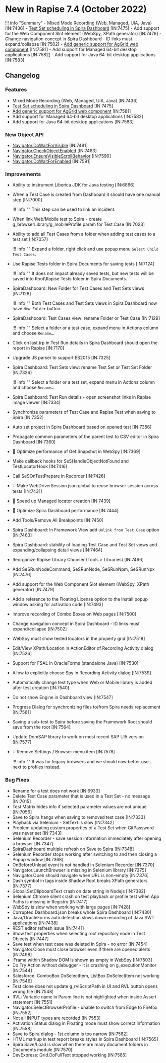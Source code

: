 # New in Rapise 7.4 (October 2022)

!!! info "Summary"
    - Mixed Mode Recording (Web, Managed, UIA, Java) [IN:7436]
    - [Test Set scheduling in Spira Dashboard](../Guide/spira_dashboard_2.md#test-set-scheduling) [IN:7475]
    - Add support for the Web Component Slot element (WebSpy, XPath generator) [IN:7479]
    - Change navigation concept in Spira Dashboard - ID links must expand/collapse [IN:7502]
    - [Add generic support for AgGrid web component](../Libraries/AgGrid.md) [IN:7581]
    - Add support for Managed 64-bit desktop applications [IN:7582]
    - Add support for Java 64-bit desktop applications [IN:7583]

## Changelog

### Features

- Mixed Mode Recording (Web, Managed, UIA, Java) [IN:7436]
- [Test Set scheduling in Spira Dashboard](../Guide/spira_dashboard_2.md#test-set-scheduling) [IN:7475]
- [Add generic support for AgGrid web component](../Libraries/AgGrid.md) [IN:7581]
- Add support for Managed 64-bit desktop applications [IN:7582]
- Add support for Java 64-bit desktop applications [IN:7583]

### New Object API

- [Navigator.DoWaitForVisible](../Libraries/Navigator.md#dowaitforvisible) [IN:7481]
- [Navigator.CheckObjectEnabled](../Libraries/Navigator.md#checkobjectenabled) [IN:7483]
- [Navigator.EnsureVisibleScrollBehavior](../Libraries/Navigator.md#ensurevisiblescrollbehavior) [IN:7590]
- [Navigator.DoWaitForEnabled](../Libraries/Navigator.md#dowaitforenabled) [IN:7591]

### Improvements

- Ability to instrument Liberica JDK for Java testing [IN:6866]
- When a Test Case is created from Dashboard it should have one manual step [IN:7000]

    !!! info ""
        This step can be used to link an incident.

- When link Web/Mobile test to Spira - create g_browserLibrary/g_mobileProfile param for Test Case [IN:7023]
- Ability to add all Test Cases from a folder when adding test cases to a test set [IN:7057]

    !!! info ""
        Expand a folder, right click and use popup menu `Select Child Test Cases`.

- Use Rapise Tests folder in Spira Documents for saving tests [IN:7124]

    !!! info ""
        It does not impact already saved tests, but new tests will be saved into Root\Rapise Tests folder in Spira Documents.

- SpiraDashboard: New Folder for Test Cases and Test Sets views [IN:7128]

    !!! info ""
        Both Test Cases and Test Sets views in Spira Dashboard now have `New Folder` button.

- SpiraDashboard: Test Cases view: rename Folder or Test Case [IN:7129]

    !!! info ""
        Select a folder or a test case, expand menu in Actions column and choose `Rename…`.

- Click on last.trp in Test Run details in Spira Dashboard should open the report in Rapise [IN:7170]
- Upgrade JS parser to support ES2015 [IN:7325]
- Spira Dashboard: Test Sets view: rename Test Set or Test Set Folder [IN:7326]

    !!! info ""
        Select a folder or a test set, expand menu in Actions column and choose `Rename…`.

- Spira Dashboard: Test Run details - open screenshot links in Rapise image viewer [IN:7334]
- Synchronize parameters of Test Case and Rapise Test when saving to Spira [IN:7352]
- Auto set project in Spira Dashboard based on opened test [IN:7356]
- Propagate common parameters of the parent test to CSV editor in Spira Dashboard [IN:7360]
- :rocket: Optimize performance of Get Snapshot in WebSpy [IN:7369]
- Make callback hooks for SeSHandleObjectNotFound and TestLocatorHook [IN:7416]
- Call SeSOnTestPrepare in Recorder [IN:7426]
- :bulb: Make WebDriverSession.json global to reuse browser session across tests [IN:7431]
- :rocket: Speed up Managed locator creation [IN:7439]
- :rocket: Optimize Spira Dashboard performance [IN:7444]
- Add Tools/Remove All Breakpoints [IN:7450]
- Spira Dashboard: In Framework View add `Unlink from Test Case` option [IN:7463]
- Spira Dashboard: stability of loading Test Case and Test Set views and expanding/collapsing detail views [IN:7464]
- Reorganize Rapise Library Chooser (Tools > Libraries) [IN:7466]
- Add SeSRunNodeCommand, SeSRunNode, SeSRunNpm, SeSRunNpx [IN:7476]
- Add support for the Web Component Slot element (WebSpy, XPath generator) [IN:7479]
- Add a reference to the Floating License option to the Install popup window asking for activation code [IN:7493]
- Improve recording of Combo Boxes on Web pages [IN:7500]
- Change navigation concept in Spira Dashboard - ID links must expand/collapse [IN:7502]
- WebSpy must show tested locators in the property grid [IN:7518]
- Edit/View XPath/Location in ActionEditor of Recording Activity dialog [IN:7526]
- Support for FSAL in OracleForms (standalone Java) [IN:7530]
- Allow to explicitly choose Spy in Recording Activity dialog [IN:7539]
- Automatically change test type when Web or Mobile library is added after test creation [IN:7540]
- Do not show Engine in Dashboard view [IN:7547]
- Progress Dialog for synchronizing files to/from Spira needs replacement [IN:7561]
- Saving a sub-test to Spira before saving the Framework Root should save from the root [IN:7564]
- Update DomSAP library to work on most recent SAP UI5 version [IN:7577]
- :bulb: Remove Settings / Browser menu item [IN:7578]

    !!! info ""
        It was for legacy browsers and we should now better use `…` next to profiles instead.


### Bug Fixes

- Rename for a test does not work [IN:6933]
- Delete Test Case parameter that is used in a Test Set - no message  [IN:7015]
- Test Matrix hides info if selected parameter values are not unique [IN:7056]
- Save to Spira hangs when saving to removed test case [IN:7333]
- Playback via Selenium - SetText is slow [IN:7342]
- Problem updating custom properties of a Test Set when GitPassword was never set [IN:7343]
- Selenium Recorder - save session information immediately after opening a browser [IN:7347]
- SpiraDashboard multiple refresh on Save to Spira [IN:7348]
- Selenium Recorder stops working after switching to and then closing a Popup window [IN:7368]
- OnBeforeUnload event is not handled in Selenium Recorder [IN:7370]
- Navigator.LaunchBrowser is missing in Selenium library [IN:7375]
- Navigator.Open should navigate when URL is non-empty [IN:7376]
- Dash symbol in tags inside Shadow Root breaks XPath generators [IN:7377]
- Global.SetClipboardText crash on date string in Nodejs [IN:7382]
- Selenium Chrome silent crash on test playback or profile test when App Paths is missing in Registry [IN:7417]
- WebSpy is slow when working with large pages [IN:7428]
- Corrupted Dashboard.json breaks whole Spira Dashboard [IN:7430]
- Java/OracleForms auto detection slows down recording of Java SWT applications [IN:7438]
- REST editor refresh issue [IN:7441]
- Show test properties when selecting root repository node in Test Objects [IN:7447]
- Save test when test case was deleted in Spira - no error [IN:7454]
- Navigator.Close must close browser even if there are opened alerts [IN:7498]
- iFrame within Shadow DOM is shown as empty in WebSpy [IN:7503]
- Do Try Action without debugger - it is crashing on g_executionMonitor [IN:7544]
- Salesforce: ComboBox.DoSelectItem, ListBox.DoSelectItem not working [IN:7546]
- Test clone does not update g_rvlScriptPath in UI and RVL button opens wrong file [IN:7548]
- RVL: Variable name in Param line is not highlighted when inside Assert statement [IN:7551]
- Navigator.SelectBrowserProfile - unable to switch from Edge to Firefox [IN:7552]
- Not all INPUT types are recorded  [IN:7553]
- Activation Status dialog in Floating mode must show correct information [IN:7558]
- Save to Spira dialog - 1st column is too narrow [IN:7562]
- HTML markup in test report breaks styles in Spira Dashboard [IN:7565]
- Spira Save/Load is slow when there are many document folders in Documents module [IN:7570]
- DevExpress: Grid.DoFullText  stopped working [IN:7585]